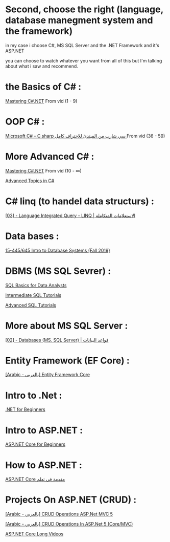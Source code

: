 # Second, choose the right (language, database manegment system and the framework)
 
in my case i choose C#, MS SQL Server and the .NET Framework and it's ASP.NET

you can choose to watch whatever you want from all of this but I'm talking about what i saw and recommend. 

# the Basics of C# :
[Mastering C#.NET](https://www.youtube.com/playlist?list=PL4n1Qos4Tb6SWPbJNpiznp-Ok4A8J_23l) From vid (1 - 9) 

# OOP C# : 
[Microsoft C# - C sharp سي شارب من المبتدئ للاحتراف كامل ](https://www.youtube.com/playlist?list=PLMYF6NkLrdN-S0ZU-r5cZSJSXk3VJ60VJ) From vid (36 - 59) 

# More Advanced C# :  
[Mastering C#.NET](https://www.youtube.com/playlist?list=PL4n1Qos4Tb6SWPbJNpiznp-Ok4A8J_23l) From vid (10 - ∞)

[Advanced Topics in C#](https://www.youtube.com/playlist?list=PLLWMQd6PeGY12yNE714jffLFnMVZCwvvZ)

# C# linq (to handel data structurs) :
[[03] - Language Integrated Query - LINQ | الاستعلامات المتكاملة](https://www.youtube.com/playlist?list=PL4n1Qos4Tb6Sj1Y4xJuJoWCuqleeG2yt6)

# Data bases :
[15-445/645 Intro to Database Systems (Fall 2019)](https://www.youtube.com/playlist?list=PLSE8ODhjZXjbohkNBWQs_otTrBTrjyohi)

# DBMS (MS SQL Sevrer) :

[SQL Basics for Data Analysts](https://www.youtube.com/playlist?list=PLUaB-1hjhk8GT6N5ne2qpf603sF26m2PW)

[Intermediate SQL Tutorials](https://www.youtube.com/playlist?list=PLUaB-1hjhk8HTgPnBukmMq7QTe83ANirL)

[Advanced SQL Tutorials](https://www.youtube.com/playlist?list=PLUaB-1hjhk8EBZNL4nx4Otoa5Wb--rEpU)

# More about MS SQL Server :
[[02] - Databases (MS. SQL Server) | قواعد البيانات](https://www.youtube.com/playlist?list=PL4n1Qos4Tb6RP_OovpgjoHLkCVaYFy-aj)

# Entity Framework (EF Core) :
[[Arabic - بالعربي] Entity Framework Core](https://www.youtube.com/playlist?list=PL62tSREI9C-cHV28v-EqWinveTTAos8Pp)

# Intro to .Net :
[.NET for Beginners](https://www.youtube.com/playlist?list=PLdo4fOcmZ0oWoazjhXQzBKMrFuArxpW80)

# Intro to ASP.NET : 
[ASP.NET Core for Beginners](https://www.youtube.com/playlist?list=PLdo4fOcmZ0oW8nviYduHq7bmKode-p8Wy)


# How to ASP.NET :

[ASP.NET Core مقدمة في تعلم](https://www.youtube.com/playlist?list=PLX1bW_GeBRhAjpkPCTpKXJoFGe2ZpYGUC)

# Projects On ASP.NET (CRUD) :

[[Arabic - بالعربي] CRUD Operations ASP.Net MVC 5](https://www.youtube.com/playlist?list=PL62tSREI9C-c-Zw9Pafbd7VQTfZMtn8yQ)


[[Arabic - بالعربي] CRUD Operations In ASP.Net 5 (Core/MVC)](https://www.youtube.com/playlist?list=PL62tSREI9C-dcOFg2pqSuX3gle5DF3gvH)


[ASP.NET Core Long Videos](https://www.youtube.com/playlist?list=PLX1bW_GeBRhBUAlLChHYX3BmtU0NBe30-)